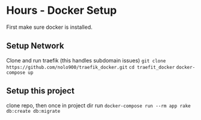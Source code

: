 # Hours - Docker Setup

First make sure docker is installed. 

## Setup Network

Clone and run traefik (this handles subdomain issues)
`git clone https://github.com/nolo900/traefik_docker.git`
`cd traefit_docker`
`docker-compose up`

## Setup this project

clone repo, then once in project dir run
`docker-compose run --rm app rake db:create db:migrate`



